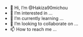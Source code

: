 - 👋 Hi, I’m @Hakiza90michou
- 👀 I’m interested in ...
- 🌱 I’m currently learning ...
- 💞️ I’m looking to collaborate on ...
- 📫 How to reach me ...

<!---
Hakiza90michou/Hakiza90michou is a ✨ special ✨ repository because its `README.md` (this file) appears on your GitHub profile.
You can click the Preview link to take a look at your changes.
--->
